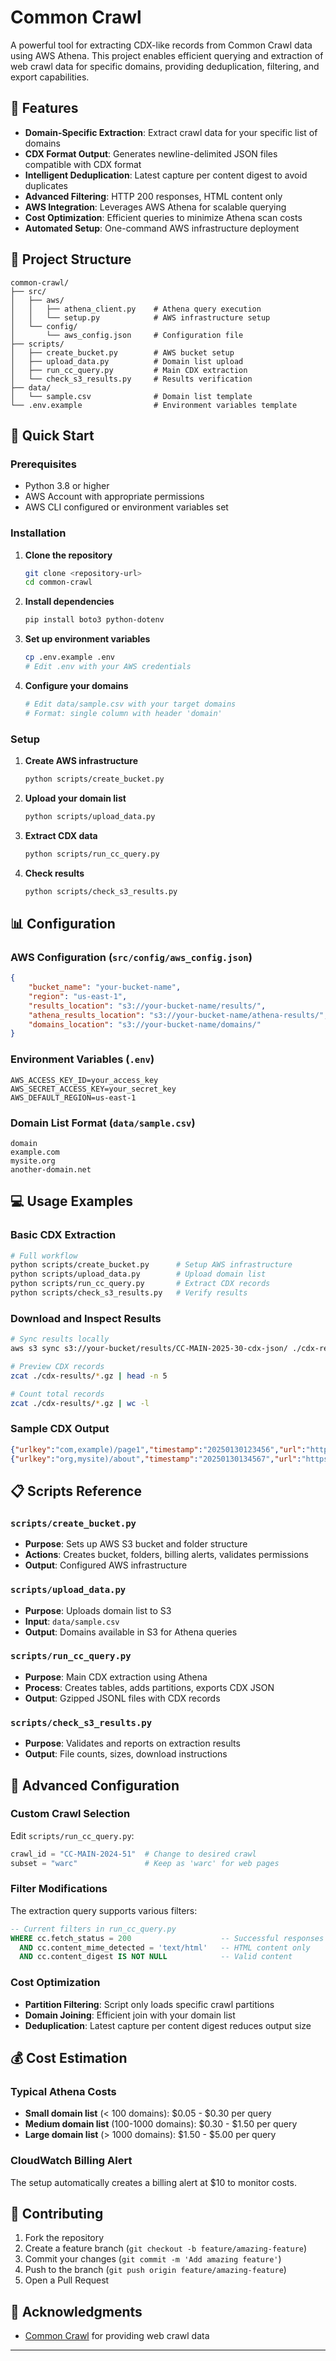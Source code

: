 # Common Crawl

A powerful tool for extracting CDX-like records from Common Crawl data using AWS Athena. This project enables efficient querying and extraction of web crawl data for specific domains, providing deduplication, filtering, and export capabilities.

## 🌟 Features

-   **Domain-Specific Extraction**: Extract crawl data for your specific list of domains
-   **CDX Format Output**: Generates newline-delimited JSON files compatible with CDX format
-   **Intelligent Deduplication**: Latest capture per content digest to avoid duplicates
-   **Advanced Filtering**: HTTP 200 responses, HTML content only
-   **AWS Integration**: Leverages AWS Athena for scalable querying
-   **Cost Optimization**: Efficient queries to minimize Athena scan costs
-   **Automated Setup**: One-command AWS infrastructure deployment

## 📁 Project Structure

```
common-crawl/
├── src/
│   ├── aws/
│   │   ├── athena_client.py    # Athena query execution
│   │   └── setup.py            # AWS infrastructure setup
│   └── config/
│       └── aws_config.json     # Configuration file
├── scripts/
│   ├── create_bucket.py        # AWS bucket setup
│   ├── upload_data.py          # Domain list upload
│   ├── run_cc_query.py         # Main CDX extraction
│   └── check_s3_results.py     # Results verification
├── data/
│   └── sample.csv              # Domain list template
└── .env.example                # Environment variables template
```

## 🚀 Quick Start

### Prerequisites

-   Python 3.8 or higher
-   AWS Account with appropriate permissions
-   AWS CLI configured or environment variables set

### Installation

1. **Clone the repository**

    ```bash
    git clone <repository-url>
    cd common-crawl
    ```

2. **Install dependencies**

    ```bash
    pip install boto3 python-dotenv
    ```

3. **Set up environment variables**

    ```bash
    cp .env.example .env
    # Edit .env with your AWS credentials
    ```

4. **Configure your domains**
    ```bash
    # Edit data/sample.csv with your target domains
    # Format: single column with header 'domain'
    ```

### Setup

1. **Create AWS infrastructure**

    ```bash
    python scripts/create_bucket.py
    ```

2. **Upload your domain list**

    ```bash
    python scripts/upload_data.py
    ```

3. **Extract CDX data**

    ```bash
    python scripts/run_cc_query.py
    ```

4. **Check results**
    ```bash
    python scripts/check_s3_results.py
    ```

## 📊 Configuration

### AWS Configuration (`src/config/aws_config.json`)

```json
{
    "bucket_name": "your-bucket-name",
    "region": "us-east-1",
    "results_location": "s3://your-bucket-name/results/",
    "athena_results_location": "s3://your-bucket-name/athena-results/",
    "domains_location": "s3://your-bucket-name/domains/"
}
```

### Environment Variables (`.env`)

```env
AWS_ACCESS_KEY_ID=your_access_key
AWS_SECRET_ACCESS_KEY=your_secret_key
AWS_DEFAULT_REGION=us-east-1
```

### Domain List Format (`data/sample.csv`)

```csv
domain
example.com
mysite.org
another-domain.net
```

## 💻 Usage Examples

### Basic CDX Extraction

```bash
# Full workflow
python scripts/create_bucket.py      # Setup AWS infrastructure
python scripts/upload_data.py        # Upload domain list
python scripts/run_cc_query.py       # Extract CDX records
python scripts/check_s3_results.py   # Verify results
```

### Download and Inspect Results

```bash
# Sync results locally
aws s3 sync s3://your-bucket/results/CC-MAIN-2025-30-cdx-json/ ./cdx-results/

# Preview CDX records
zcat ./cdx-results/*.gz | head -n 5

# Count total records
zcat ./cdx-results/*.gz | wc -l
```

### Sample CDX Output

```json
{"urlkey":"com,example)/page1","timestamp":"20250130123456","url":"https://example.com/page1","mime":"text/html","mime-detected":"text/html","status":"200","digest":"sha1:ABC123...","length":"2048","offset":"12345","filename":"CC-MAIN-20250130-120000-warc.gz","languages":"en","encoding":"utf-8"}
{"urlkey":"org,mysite)/about","timestamp":"20250130134567","url":"https://mysite.org/about","mime":"text/html","mime-detected":"text/html","status":"200","digest":"sha1:DEF456...","length":"1536","offset":"67890","filename":"CC-MAIN-20250130-130000-warc.gz","languages":"en","encoding":"utf-8"}
```

## 📋 Scripts Reference

### `scripts/create_bucket.py`

-   **Purpose**: Sets up AWS S3 bucket and folder structure
-   **Actions**: Creates bucket, folders, billing alerts, validates permissions
-   **Output**: Configured AWS infrastructure

### `scripts/upload_data.py`

-   **Purpose**: Uploads domain list to S3
-   **Input**: `data/sample.csv`
-   **Output**: Domains available in S3 for Athena queries

### `scripts/run_cc_query.py`

-   **Purpose**: Main CDX extraction using Athena
-   **Process**: Creates tables, adds partitions, exports CDX JSON
-   **Output**: Gzipped JSONL files with CDX records

### `scripts/check_s3_results.py`

-   **Purpose**: Validates and reports on extraction results
-   **Output**: File counts, sizes, download instructions

## 🔧 Advanced Configuration

### Custom Crawl Selection

Edit `scripts/run_cc_query.py`:

```python
crawl_id = "CC-MAIN-2024-51"  # Change to desired crawl
subset = "warc"               # Keep as 'warc' for web pages
```

### Filter Modifications

The extraction query supports various filters:

```sql
-- Current filters in run_cc_query.py
WHERE cc.fetch_status = 200                    -- Successful responses only
  AND cc.content_mime_detected = 'text/html'   -- HTML content only
  AND cc.content_digest IS NOT NULL            -- Valid content
```

### Cost Optimization

-   **Partition Filtering**: Script only loads specific crawl partitions
-   **Domain Joining**: Efficient join with your domain list
-   **Deduplication**: Latest capture per content digest reduces output size

## 💰 Cost Estimation

### Typical Athena Costs

-   **Small domain list** (< 100 domains): $0.05 - $0.30 per query
-   **Medium domain list** (100-1000 domains): $0.30 - $1.50 per query
-   **Large domain list** (> 1000 domains): $1.50 - $5.00 per query

### CloudWatch Billing Alert

The setup automatically creates a billing alert at $10 to monitor costs.

## 🤝 Contributing

1. Fork the repository
2. Create a feature branch (`git checkout -b feature/amazing-feature`)
3. Commit your changes (`git commit -m 'Add amazing feature'`)
4. Push to the branch (`git push origin feature/amazing-feature`)
5. Open a Pull Request

## 🙏 Acknowledgments

-   [Common Crawl](https://commoncrawl.org/) for providing web crawl data

---
